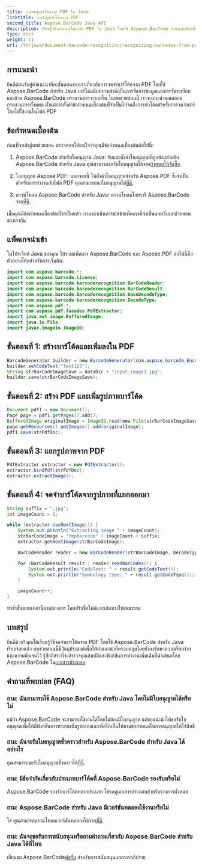 ```yaml
---
title: การรับรู้บาร์โค้ดจาก PDF ใน Java
linktitle: การรับรู้บาร์โค้ดจาก PDF
second_title: Aspose.BarCode Java API
description: เรียนรู้วิธีจดจำบาร์โค้ดจาก PDF ใน Java โดยใช้ Aspose.BarCode คำแนะนำทีละขั้นตอนพร้อมตัวอย่างโค้ด เพิ่มประสิทธิภาพการจัดการข้อมูลของคุณ!
type: docs
weight: 11
url: /th/java/document-barcode-recognition/recognizing-barcodes-from-pdf/
---
```


## การแนะนำ

ยินดีต้อนรับสู่คำแนะนำทีละขั้นตอนของเราเกี่ยวกับการจดจำบาร์โค้ดจาก PDF โดยใช้ Aspose.BarCode สำหรับ Java บาร์โค้ดมีบทบาทสำคัญในการจัดการข้อมูลและการจัดระเบียบ และด้วย Aspose.BarCode กระบวนการจะราบรื่น ในบทช่วยสอนนี้ เราจะแนะนำคุณตลอดกระบวนการทั้งหมด ตั้งแต่การตั้งค่าข้อกำหนดเบื้องต้นที่จำเป็นไปจนถึงการนำโค้ดสำหรับการจดจำบาร์โค้ดไปใช้งานในไฟล์ PDF

## ข้อกำหนดเบื้องต้น

ก่อนที่จะเข้าสู่บทช่วยสอน ตรวจสอบให้แน่ใจว่าคุณมีข้อกำหนดเบื้องต้นต่อไปนี้:

1.  Aspose.BarCode สำหรับใบอนุญาต Java: รับและตั้งค่าใบอนุญาตที่ถูกต้องสำหรับ Aspose.BarCode สำหรับ Java คุณสามารถขอรับใบอนุญาตได้จาก[กำหนดให้จัดซื้อ](https://purchase.aspose.com/buy).

2.  ใบอนุญาต Aspose.PDF: นอกจากนี้ ให้ตั้งค่าใบอนุญาตสำหรับ Aspose.PDF ซึ่งจำเป็นสำหรับการทำงานกับไฟล์ PDF คุณสามารถขอใบอนุญาตได้[ที่นี่](https://purchase.aspose.com/temporary-license/).

3.  ดาวน์โหลด Aspose.BarCode สำหรับ Java: ดาวน์โหลดไลบรารี Aspose.BarCode จาก[ที่นี่](https://releases.aspose.com/barcode/java/).

เมื่อคุณมีข้อกำหนดเบื้องต้นที่จำเป็นแล้ว เรามาดำเนินการนำเข้าแพ็คเกจที่จำเป็นและเริ่มบทช่วยสอนของเรากัน

## แพ็คเกจนำเข้า

ในโปรเจ็กต์ Java ของคุณ ให้รวมแพ็คเกจ Aspose.BarCode และ Aspose.PDF ต่อไปนี้คือตัวอย่างโค้ดสำหรับการเริ่มต้น:

```java
import com.aspose.barcode.*;
import com.aspose.barcode.License;
import com.aspose.barcode.barcoderecognition.BarCodeReader;
import com.aspose.barcode.barcoderecognition.BarCodeResult;
import com.aspose.barcode.barcoderecognition.BaseDecodeType;
import com.aspose.barcode.barcoderecognition.DecodeType;
import com.aspose.pdf.*;
import com.aspose.pdf.facades.PdfExtractor;
import java.awt.image.BufferedImage;
import java.io.File;
import javax.imageio.ImageIO;
```

## ขั้นตอนที่ 1: สร้างบาร์โค้ดและเพิ่มลงใน PDF

```java
BarcodeGenerator builder = new BarcodeGenerator(com.aspose.barcode.EncodeTypes.CODE_39_STANDARD);
builder.setCodeText("test123");
String strBarCodeImageSave = dataDir + "input_image1.jpg";
builder.save(strBarCodeImageSave);
```

## ขั้นตอนที่ 2: สร้าง PDF และเพิ่มรูปภาพบาร์โค้ด

```java
Document pdf1 = new Document();
Page page = pdf1.getPages().add();
BufferedImage originalImage = ImageIO.read(new File(strBarCodeImageSave));
page.getResources().getImages().add(originalImage);
pdf1.save(strPdfDoc);
```

## ขั้นตอนที่ 3: แยกรูปภาพจาก PDF

```java
PdfExtractor extractor = new PdfExtractor();
extractor.bindPdf(strPdfDoc);
extractor.extractImage();
```

## ขั้นตอนที่ 4: จดจำบาร์โค้ดจากรูปภาพที่แยกออกมา

```java
String suffix = ".jpg";
int imageCount = 1;

while (extractor.hasNextImage()) {
    System.out.println("Extracting image " + imageCount);
    strBarCodeImage = "tmpbarcode" + imageCount + suffix;
    extractor.getNextImage(strBarCodeImage);

    BarCodeReader reader = new BarCodeReader(strBarCodeImage, DecodeType.CODE_39_EXTENDED);

    for (BarCodeResult result : reader.readBarCodes()) {
        System.out.println("CodeText: " + result.getCodeText());
        System.out.println("Symbology type: " + result.getCodeType());
    }

    imageCount++;
}
```

ทำซ้ำขั้นตอนเหล่านี้ตามต้องการ โดยปรับชื่อไฟล์และเส้นทางให้เหมาะสม

## บทสรุป

 ยินดีด้วย! คุณได้เรียนรู้วิธีจดจำบาร์โค้ดจาก PDF โดยใช้ Aspose.BarCode สำหรับ Java เรียบร้อยแล้ว บทช่วยสอนนี้มีวัตถุประสงค์เพื่อให้คำแนะนำที่ครอบคลุมโดยยังคงรักษาความเรียบง่ายและความชัดเจนไว้ รู้สึกอิสระที่จะสำรวจคุณสมบัติและฟังก์ชันการทำงานเพิ่มเติมที่นำเสนอโดย Aspose.BarCode ใน[เอกสารประกอบ](https://reference.aspose.com/barcode/java/).

## คำถามที่พบบ่อย (FAQ)

### ถาม: ฉันสามารถใช้ Aspose.BarCode สำหรับ Java โดยไม่มีใบอนุญาตได้หรือไม่
แม้ว่า Aspose.BarCode จะสามารถใช้งานได้โดยไม่ต้องมีใบอนุญาต แต่ขอแนะนำให้ขอรับใบอนุญาตเพื่อให้มีฟังก์ชันการทำงานเต็มรูปแบบและเพื่อให้เป็นไปตามข้อกำหนดในการอนุญาตให้ใช้สิทธิ

### ถาม: ฉันจะรับใบอนุญาตชั่วคราวสำหรับ Aspose.BarCode สำหรับ Java ได้อย่างไร
 คุณสามารถขอรับใบอนุญาตชั่วคราวได้[ที่นี่](https://purchase.aspose.com/temporary-license/).

### ถาม: มีข้อจำกัดเกี่ยวกับประเภทบาร์โค้ดที่ Aspose.BarCode รองรับหรือไม่
Aspose.BarCode รองรับบาร์โค้ดหลายประเภท โปรดดูเอกสารประกอบสำหรับรายการทั้งหมด

### ถาม: Aspose.BarCode สำหรับ Java มีเวอร์ชันทดลองใช้งานหรือไม่
 ใช่ คุณสามารถดาวน์โหลดเวอร์ชันทดลองได้จาก[ที่นี่](https://releases.aspose.com/).

### ถาม: ฉันจะขอรับการสนับสนุนหรือถามคำถามเกี่ยวกับ Aspose.BarCode สำหรับ Java ได้ที่ไหน
 เยี่ยมชม Aspose.BarCode[ฟอรั่ม](https://forum.aspose.com/c/barcode/13) สำหรับการสนับสนุนและการอภิปราย

